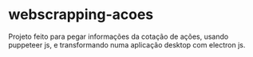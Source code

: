 # webscrapping-acoes
Projeto feito para pegar informações da cotação de ações, usando puppeteer js, e transformando numa aplicação desktop com electron js.
